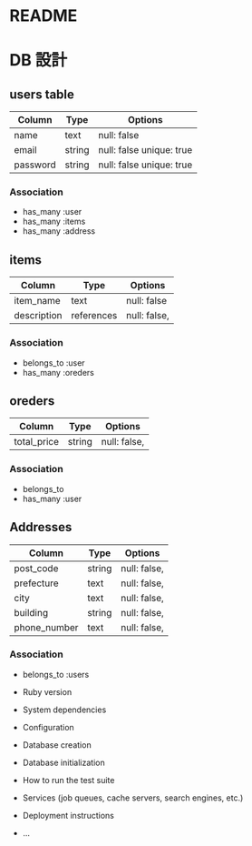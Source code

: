 # README

# DB 設計

## users table

| Column             | Type                | Options                   |
|--------------------|---------------------|---------------------------|
| name               | text                | null: false               |
| email              | string              | null: false  unique: true |
| password           | string              | null: false  unique: true |


### Association

* has_many :user
* has_many :items
* has_many :address


## items

| Column                              | Type       | Options                        |
|-------------------------------------|------------|--------------------------------|
| item_name                           | text       | null: false                    |
| description                         | references | null: false,                   |

### Association

- belongs_to :user
- has_many :oreders

## oreders

| Column      | Type       | Options                        |
|-------------|------------|--------------------------------|
| total_price | string     | null: false,                   |

### Association

- belongs_to
- has_many :user

## Addresses

| Column      | Type       | Options                        |
|-------------|------------|--------------------------------|
| post_code   | string     | null: false,                   |
| prefecture  | text       | null: false,                   |
| city        | text       | null: false,                   |    
| building    | string     | null: false,                   |
| phone_number| text       | null: false,                   |

### Association

* belongs_to :users


* Ruby version

* System dependencies

* Configuration

* Database creation

* Database initialization

* How to run the test suite

* Services (job queues, cache servers, search engines, etc.)

* Deployment instructions

* ...

